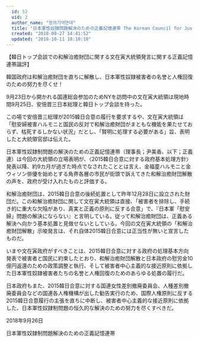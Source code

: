 ```yaml
---
  id: 52
  uid: 2
  author_name: "정의기억연대"
  title: "日本軍性奴隷問題解決のための正義記憶連帯 The Korean Council for Justice and Remembrance"
  created: "2018-09-27 14:41:52"
  updated: "2018-10-11 18:10:18"
---
```

【韓日トップ会談での和解治癒財団に関する文在寅大統領発言に関する正義記憶連帯論評】

 韓国政府は和解治癒財団を直ちに解散し、日本軍性奴隷被害者の名誉と人権回復のための努力を尽くせ！

 9月23日から開かれる国連総会参加のためNYを訪問中の文在寅大統領は現地時間9月25日、安倍晋三日本総理と韓日トップ会談を持った。

 この場で安倍晋三総理が2015韓日合意の履行を要求するや、文在寅大統領は「慰安婦被害ハルモニと国民の反対で和解治癒財団がまともな機能を果たせておらず、枯死するしかない状況」だとし、「賢明に処理する必要がある」旨、表明したと大統領官邸は伝えた。

 日本軍性奴隷制問題の解決のための正義記憶連帯（理事長；尹美香、以下；正義連）は今回の大統領の立場表明が、〈2015韓日合意に対する政府基本処理方針〉発表以降、約9カ月が過ぎた時点でなされたこととは言え、金福童ハルモニと金ウィソン俳優を始めとする角界各層の市民が街頭で訴えてきた和解治癒財団解散の声を、政府が受け入れたものと評価する。

 和解治癒財団は、2015韓日合意の後続処置として昨年12月28日に設立された財団だ。この和解治癒財団に関して文在寅大統領は直接、「被害者を排除し、手続き的に重大な欠陥があり、真実と正義の原則に反する合意」で、『日本軍「慰安婦」問題の解決にならない』と言明している。従って和解治癒財団は、正義ある解決へ向かう基本処置と見做せないとしている。今回の文在寅大統領の「和解治癒財団解散」示唆発言は、それ自体2015韓日合意には正当性が無いと宣言したものだ。

 いまや文在寅政府がすべきことは、2015韓日合意に対する政府の処理基本方向発表で被害者と国民に約束したとおり、和解治癒財団解散と日本政府の慰労金10億円返還のための政策調整と執行、そして被害者中心主義的な接近原則に依拠した日本軍性奴隷被害者たちの名誉と人権回復のためのあらゆる処置の履行だ。

 日本政府もまた、2015韓日合意に対する国連女性差別撤廃委員会、人種差別撤廃委員会などの国連各人権機構が出した勧告実行のため、国際人権原則に反する2015韓日合意履行の主張を直ちに中断し、被害者中心主義的な接近原則に依拠した、日本軍性奴隷制問題の恒久的な解決のための努力を尽くすべきだ。

 2018年9月26日

 日本軍性奴隷制問題解決のための正義記憶連帯